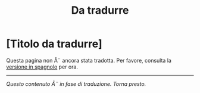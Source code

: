 ﻿---
title: [Da tradurre]
---

<!-- TODO: translation missing - Italian version -->

# [Titolo da tradurre]

Questa pagina non Ã¨ ancora stata tradotta. Per favore, consulta la [versione in spagnolo](/es/ptsd) per ora.

---

*Questo contenuto Ã¨ in fase di traduzione. Torna presto.*
